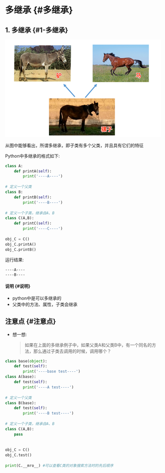 # 多继承 {#多继承}

## 1. 多继承 {#1-多继承}

![](/assets/morejicheng.png)

从图中能够看出，所谓多继承，即子类有多个父类，并且具有它们的特征

Python中多继承的格式如下:

```py
class A:
    def printA(self):
        print('----A----')

# 定义一个父类
class B:
    def printB(self):
        print('----B----')

# 定义一个子类，继承自A、B
class C(A,B):
    def printC(self):
        print('----C----')

obj_C = C()
obj_C.printA()
obj_C.printB()
```

运行结果:

```
----A----
----B----
```

#### 说明 {#说明}

* python中是可以多继承的
* 父类中的方法、属性，子类会继承

## 注意点 {#注意点}

* 想一想:
  > 如果在上面的多继承例子中，如果父类A和父类B中，有一个同名的方法，那么通过子类去调用的时候，调用哪个？

```py
class base(object):
    def test(self):
        print('----base test----')
class A(base):
    def test(self):
        print('----A test----')

# 定义一个父类
class B(base):
    def test(self):
        print('----B test----')

# 定义一个子类，继承自A、B
class C(A,B):
    pass


obj_C = C()
obj_C.test()

print(C.__mro__) #可以查看C类的对象搜索方法时的先后顺序
```



